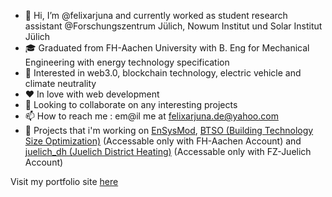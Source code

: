 - 👋 Hi, I’m @felixarjuna and currently worked as student research assistant @Forschungszentrum Jülich, Nowum Institut und Solar Institut Jülich
- 🎓 Graduated from FH-Aachen University with B. Eng for Mechanical Engineering with energy technology specification
- 👀 Interested in web3.0, blockchain technology, electric vehicle and climate neutrality
- ❤️ In love with web development 
- 💞️ Looking to collaborate on any interesting projects 
- 📫 How to reach me : em@il me at felixarjuna.de@yahoo.com
- 👾 Projects that i'm working on [EnSysMod](https://github.com/felixarjuna/EnSysMod_client_side), [BTSO (Building Technology Size Optimization)](https://git.fh-aachen.de/tb5152e/btso) (Accessable only with FH-Aachen Account) and [juelich_dh (Juelich District Heating)](https://gitlab.fz-juelich.de/IEK10/core-projects/BaD/juelich_dh) (Accessable only with FZ-Juelich Account)

Visit my portfolio site [here](felixarjuna.github.io/felixarjuna)

<!---
felixarjuna/felixarjuna is a ✨ special ✨ repository because its `README.md` (this file) appears on your GitHub profile.
You can click the Preview link to take a look at your changes.
--->
